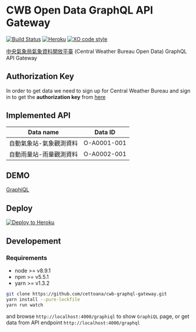 # CWB Open Data GraphQL API Gateway

[![Build Status](https://travis-ci.org/cettoana/cwb-graphql-gateway.svg?branch=master)](https://travis-ci.org/cettoana/cwb-graphql-gateway)
[![Heroku](http://heroku-badge.herokuapp.com/?app=cwb-graphql-gateway&style=flat&svg=1&root=graphiql)](https://cwb-graphql-gateway.herokuapp.com/graphiql)
[![XO code style](https://img.shields.io/badge/code_style-XO-5ed9c7.svg)](https://github.com/sindresorhus/xo)

[中央氣象局氣象資料開放平臺](https://opendata.cwb.gov.tw/index) (Central Weather Bureau Open Data) GraphQL API Gateway

## Authorization Key

In order to get data we need to sign up for Central Weather Bureau and sign in to get the **authorization key** from [here](https://opendata.cwb.gov.tw/usages)

## Implemented API

| Data name | Data ID |
| :-----------: |:-------------:|
| 自動氣象站-氣象觀測資料 | O-A0001-001 |
| 自動雨量站-雨量觀測資料 | O-A0002-001 |

## DEMO

[GraphiQL](https://cwb-graphql-gateway.herokuapp.com/graphiql)

## Deploy

[![Deploy to Heroku](https://www.herokucdn.com/deploy/button.svg)](https://heroku.com/deploy)

## Developement

### Requirements

* node >= v8.9.1
* npm >= v5.5.1
* yarn >= v1.3.2

```bash
git clone https://github.com/cettoana/cwb-graphql-gateway.git
yarn install --pure-lockfile
yarn run watch
```

and browse `http://localhost:4000/graphiql` to show `GraphiQL` page, or get data from API endpoint `http://localhost:4000/graphql`
